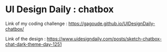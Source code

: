 # UI Design Daily : chatbox

Link of my coding challenge : https://gagoude.github.io/UIDesignDaily-chatbox/

Link of the design : https://www.uidesigndaily.com/posts/sketch-chatbox-chat-dark-theme-day-1251


